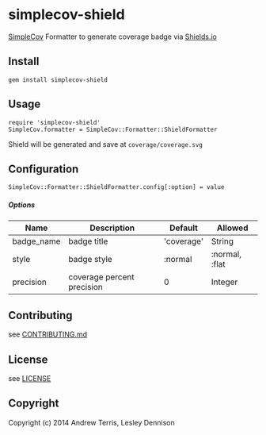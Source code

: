 # simplecov-shield

[SimpleCov](https://github.com/colszowka/simplecov) Formatter to generate coverage badge via [Shields.io](http://shields.io/)

## Install

```
gem install simplecov-shield
```

## Usage

```
require 'simplecov-shield'
SimpleCov.formatter = SimpleCov::Formatter::ShieldFormatter
```

Shield will be generated and save at `coverage/coverage.svg`

## Configuration

````
SimpleCov::Formatter::ShieldFormatter.config[:option] = value
````

##### Options

| Name       | Description                 | Default    | Allowed          |
| ---------- | --------------------------- | ---------- | ---------------- |
| badge_name | badge title                 | 'coverage' | String           |
| style      | badge style                 | :normal    | :normal, :flat   |
| precision  | coverage percent precision  | 0          | Integer          |


## Contributing

see [CONTRIBUTING.md](CONTRIBUTING.md)

## License

see [LICENSE](LICENSE)

## Copyright

Copyright (c) 2014 Andrew Terris, Lesley Dennison